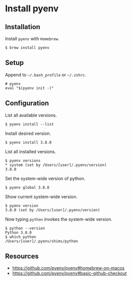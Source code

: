 # Install pyenv

## Installation

Install `pyenv` with `Homebrew`.

``` shell
$ brew install pyenv
```

## Setup

Append to `~/.bash_profile` or `~/.zshrc`.

``` shell
# pyenv
eval "$(pyenv init -)"
```

## Configuration

List all available versions.

``` console
$ pyenv install --list
```

Install desired version.

``` console
$ pyenv install 3.8.0
```

List all installed versions.

``` console
$ pyenv versions
* system (set by /Users/[user]/.pyenv/version)
3.8.0
```

Set the system-wide version of python.

``` console
$ pyenv global 3.8.0
```

Show current system-wide version.

``` console
$ pyenv version
3.8.0 (set by /Users/[user]/.pyenv/version)
```

Now typing `python` invokes the system-wide version.

``` console
$ python --version
Python 3.8.0
$ which python
/Users/[user]/.pyenv/shims/python
```

## Resources

+ <https://github.com/pyenv/pyenv#homebrew-on-macos>
+ <https://github.com/pyenv/pyenv#basic-github-checkout>
